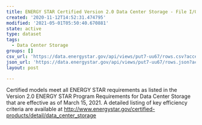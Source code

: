```yaml
---
title: ENERGY STAR Certified Version 2.0 Data Center Storage - File I/O
created: '2020-11-12T14:52:31.474795'
modified: '2021-05-01T05:50:40.670881'
state: active
type: dataset
tags:
  - Data Center Storage
groups: []
csv_url: 'https://data.energystar.gov/api/views/put7-uu67/rows.csv?accessType=DOWNLOAD'
json_url: 'https://data.energystar.gov/api/views/put7-uu67/rows.json?accessType=DOWNLOAD'
layout: post

---
```

Certified models meet all ENERGY STAR requirements as listed in the Version 2.0 ENERGY STAR Program Requirements for Data Center Storage that are effective as of March 15, 2021. A detailed listing of key efficiency criteria are available at http://www.energystar.gov/certified-products/detail/data_center_storage
